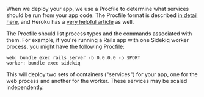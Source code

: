 When we deploy your app, we use a Procfile to determine what services should be run from your app code. The Procfile format is described [in detail here](http://ddollar.github.io/foreman/), and Heroku has a [very helpful article](https://devcenter.heroku.com/articles/procfile) as well.

The Procfile should list process types and the commands associated with them. For example, if you're running a Rails app with one Sidekiq worker process, you might have the following Procfile:

    web: bundle exec rails server -b 0.0.0.0 -p $PORT
    worker: bundle exec sidekiq

This will deploy two sets of containers ("services") for your app, one for the web process and another for the worker. These services may be scaled independently.

